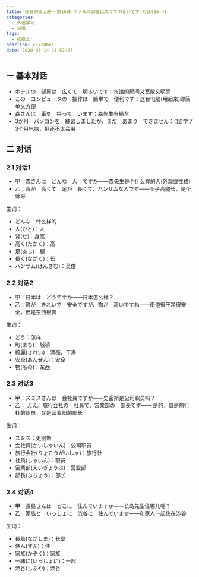 ```yaml
---
title: 标日初级上册——第16课-ホテルの部屋は広くて明るいです-对话(16.4)
categories:
  - 外语学习
  - 日语
tags:
  - 初级上
abbrlink: c77c8be1
date: 2020-03-14 21:57:27
---
```

## 一 基本对话

* ホテルの　部屋は　広くて　明るいです：宾馆的房间又宽敞又明亮
* この　コンピュータの　操作は　簡単で　便利です：这台电脑(用起来)即简单又方便
* 森さんは　車を　持って　います：森先生有辆车
* 3か月　パソコンを　練習しましたが、まだ　あまり　できません：(我)学了3个月电脑，但还不太会用

<!--more-->

## 二 对话

### 2.1 对话1

* 甲：森さんは　どんな　人　ですか——森先生是个什么样的人(外观或性格)
* 乙：背が　高くて　足が　長くて、ハンサムな人です——个子高腿长，是个帅哥

生词：  

* どんな：什么样的
* 人(ひと)：人
* 背(せ)：身高
* 高く(たかく)：高
* 足(あし)：腿
* 長く(ながく)：长
* ハンサム(はんさむ)：英俊

### 2.2 对话2

* 甲：日本は　どうですか——日本怎么样？
* 乙：町が　きれいで　安全ですが、物が　高いですね——街道很干净很安全，但是东西很贵

生词：  

* どう：怎样
* 町(まち)：城镇
* 綺麗(きれい)：漂亮，干净
* 安全(あんぜん)：安全
* 物(もの)：东西

### 2.3 对话3

* 甲：スミスさんは　会社員ですか——史密斯是公司职员吗？
* 乙： ええ。旅行会社の　社員で、営業部の　部長です—— 是的，既是旅行社的职员，又是营业部的部长

生词：  

* スミス：史密斯
* 会社員(かいしゃいん)：公司职员
* 旅行会社(りょこうがいしゃ)：旅行社
* 社員(しゃいん)：职员
* 営業部(えいぎょうぶ)：营业部
* 部長(ぶちょう)：部长

### 2.4 对话4

* 甲：長島さんは　どこに　住んでいますか——长岛先生住哪儿呢？
* 乙：家族と　いっしょに　渋谷に　住んでいます——和家人一起住在涉谷

生词：  

* 長島(ながしま)：长岛
* 住ん(すん)：住
* 家族(かぞく)：家族
* 一緒に(いっしょに)：一起
* 渋谷(しぶや)：渋谷
